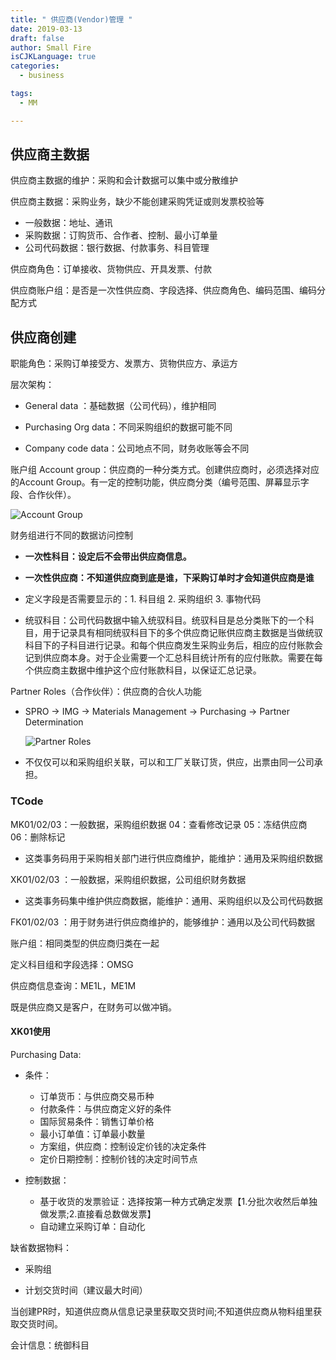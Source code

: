 ```yaml
---
title: " 供应商(Vendor)管理 "
date: 2019-03-13
draft: false
author: Small Fire
isCJKLanguage: true
categories: 
  - business

tags: 
  - MM

---
```


## 供应商主数据

供应商主数据的维护：采购和会计数据可以集中或分散维护

供应商主数据：采购业务，缺少不能创建采购凭证或则发票校验等

- 一般数据：地址、通讯
- 采购数据：订购货币、合作者、控制、最小订单量
- 公司代码数据：银行数据、付款事务、科目管理

供应商角色：订单接收、货物供应、开具发票、付款

供应商账户组：是否是一次性供应商、字段选择、供应商角色、编码范围、编码分配方式

## 供应商创建

职能角色：采购订单接受方、发票方、货物供应方、承运方

层次架构：

- General data ：基础数据（公司代码），维护相同

- Purchasing Org data：不同采购组织的数据可能不同

- Company code data：公司地点不同，财务收账等会不同

账户组 Account group：供应商的一种分类方式。创建供应商时，必须选择对应的Account Group。有一定的控制功能，供应商分类（编号范围、屏幕显示字段、合作伙伴）。

![Account Group](/images/MMVendorData/AccountGroup.png)

财务组进行不同的数据访问控制

- **一次性科目：设定后不会带出供应商信息。**

- **一次性供应商：不知道供应商到底是谁，下采购订单时才会知道供应商是谁**

- 定义字段是否需要显示的：1. 科目组  2. 采购组织  3. 事物代码


- 统驭科目：公司代码数据中输入统驭科目。统驭科目是总分类账下的一个科目，用于记录具有相同统驭科目下的多个供应商记账供应商主数据是当做统驭科目下的子科目进行记录。和每个供应商发生采购业务后，相应的应付账款会记到供应商本身。对于企业需要一个汇总科目统计所有的应付账款。需要在每个供应商主数据中维护这个应付账款科目，以保证汇总记录。


Partner Roles（合作伙伴）：供应商的合伙人功能 

- SPRO -> IMG -> Materials Management -> Purchasing -> Partner Determination

  ![Partner Roles](/images/MMVendorData/PartnrRoles.png)

- 不仅仅可以和采购组织关联，可以和工厂关联订货，供应，出票由同一公司承担。

### TCode

MK01/02/03：一般数据，采购组织数据   04：查看修改记录   05：冻结供应商   06：删除标记

- 这类事务码用于采购相关部门进行供应商维护，能维护：通用及采购组织数据

XK01/02/03 ：一般数据，采购组织数据，公司组织财务数据

- 这类事务码集中维护供应商数据，能维护：通用、采购组织以及公司代码数据

FK01/02/03 ：用于财务进行供应商维护的，能够维护：通用以及公司代码数据

账户组：相同类型的供应商归类在一起             

定义科目组和字段选择：OMSG

供应商信息查询：ME1L，ME1M

既是供应商又是客户，在财务可以做冲销。

#### XK01使用

Purchasing Data:

- 条件：
  - 订单货币：与供应商交易币种
  - 付款条件：与供应商定义好的条件
  - 国际贸易条件：销售订单价格
  - 最小订单值：订单最小数量
  - 方案组，供应商：控制设定价钱的决定条件
  - 定价日期控制：控制价钱的决定时间节点

- 控制数据：

  - 基于收货的发票验证：选择按第一种方式确定发票【1.分批次收然后单独做发票;2.直接看总数做发票】
  - 自动建立采购订单：自动化

缺省数据物料：

- 采购组

- 计划交货时间（建议最大时间）

​        当创建PR时，知道供应商从信息记录里获取交货时间;不知道供应商从物料组里获取交货时间。

会计信息：统御科目

